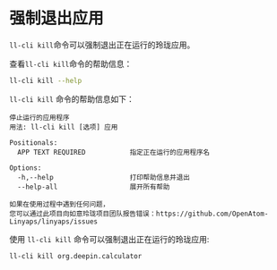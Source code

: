 <!--
SPDX-FileCopyrightText: 2023 UnionTech Software Technology Co., Ltd.

SPDX-License-Identifier: LGPL-3.0-or-later
-->

# 强制退出应用

`ll-cli kill`命令可以强制退出正在运行的玲珑应用。

查看`ll-cli kill`命令的帮助信息：

```bash
ll-cli kill --help
```

`ll-cli kill` 命令的帮助信息如下：

```text
停止运行的应用程序
用法: ll-cli kill [选项] 应用

Positionals:
  APP TEXT REQUIRED           指定正在运行的应用程序名

Options:
  -h,--help                   打印帮助信息并退出
  --help-all                  展开所有帮助

如果在使用过程中遇到任何问题，
您可以通过此项目向如意玲珑项目团队报告错误：https://github.com/OpenAtom-Linyaps/linyaps/issues
```

使用 `ll-cli kill` 命令可以强制退出正在运行的玲珑应用:

```bash
ll-cli kill org.deepin.calculator
```
